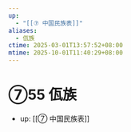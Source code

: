 ```yaml
---
up:
  - "[[⑦ 中国民族表]]"
aliases:
  - 佤族
ctime: 2025-03-01T13:57:52+08:00
mtime: 2025-10-01T11:40:29+08:00
---
```


# ⑦55 佤族

- up: [[⑦ 中国民族表]]
